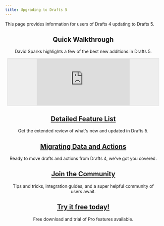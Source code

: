 ```yaml
---
title: Upgrading to Drafts 5
---
```


<p>This page provides information for users of Drafts 4 updating to Drafts 5.</p>

<div class='pure-g'>
  <div class='pure-u-1-1' style='text-align:center;'>
  <div class="callout">
    <h2>Quick Walkthrough</h2>
    <p>David Sparks highlights a few of the best new additions in Drafts 5.</p>
    <div style='border:1px solid #ddd;background:#eee;margin:.5em;'>
      <div class='embed-container'>
        <iframe src='https://player.vimeo.com/video/263948739' frameborder='0' webkitAllowFullScreen mozallowfullscreen allowFullScreen></iframe>
      </div>
    </div>
    </div>
  </div>
  <div class='pure-u-1-1 pure-u-md-1-2' style='text-align:center;'>
    <div class="callout" style="margin: 1em;">
    <a href="/gettingstarted/overview">
      <h2>Detailed Feature List</h2>
      </a>
      <p>Get the extended review of what's new and updated in Drafts 5.</p>
    </div>
  </div>
  <div class='pure-u-1-1 pure-u-md-1-2' style='text-align:center;'>
    <div class="callout" style="margin: 1em;">
      <h2><a href="/gettingstarted/migration">Migrating Data and Actions</a></h2>
      <p>Ready to move drafts and actions from Drafts 4, we've got you covered.</p>
    </div>
  </div>
  <div class='pure-u-1-1 pure-u-md-1-2' style='text-align:center;'>
    <div class="callout" style="margin: 1em;">
      <h2><a href="https://forums.getdrafts.com/">Join the Community</a></h2>
      <p>Tips and tricks, integration guides, and a super helpful community of users await.</p>
    </div>
  </div>
  <div class='pure-u-1-1 pure-u-md-1-2' style='text-align:center;'>
    <div class="callout" style="margin: 1em;">
      <h2><a href="https://itunes.apple.com/app/id1236254471?ls=1&mt=8&at=11l4Cf&ct=site">Try it free today!</a></h2>
      <p>Free download and trial of Pro features available.</p>
    </div>
  </div>
</div>
